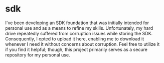 # sdk

I've been developing an SDK foundation that was initially intended for personal use and as a means to refine my skills. Unfortunately, my hard drive repeatedly suffered from corruption issues while storing the SDK. Consequently, I opted to upload it here, enabling me to download it whenever I need it without concerns about corruption. Feel free to utilize it if you find it helpful; though, this project primarily serves as a secure repository for my personal use.
